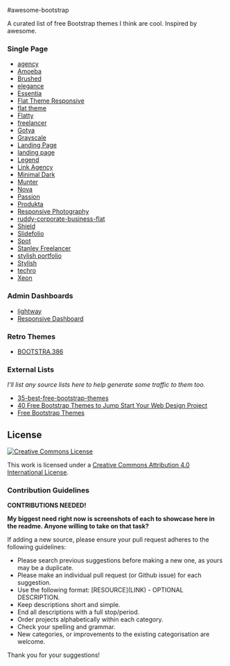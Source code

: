 #awesome-bootstrap

A curated list of free Bootstrap themes I think are cool. Inspired by awesome.

### Single Page

- [agency](http://startbootstrap.com/template-overviews/agency/)
- [Amoeba](http://www.bootstrapzero.com/bootstrap-template/amoeba)
- [Brushed](http://www.alessioatzeni.com/blog/brushed-template/)
- [elegance](http://shapebootstrap.net/item/elegance-responsive-one-page-html-template/)
- [Essentia](http://bootstrapmaster.com/themes/free-bootstrap-themes/essentia-free-bootstrap-template/)
- [Flat Theme Responsive](http://shapebootstrap.net/item/flat-theme-free-responsive-multipurpose-site-template/)
- [flat theme](http://shapebootstrap.net/item/flat-theme-free-responsive-multipurpose-site-template/)
- [Flatty](http://www.blacktie.co/2013/12/flatty-app-landing-page/)
- [freelancer](http://startbootstrap.com/template-overviews/freelancer/)
- [Gotya](http://bootstrapmaster.com/themes/free-bootstrap-themes/gotya-free-bootstrap-theme/)
- [Grayscale](http://startbootstrap.com/template-overviews/grayscale/)
- [Landing Page](http://startbootstrap.com/landing-page)
- [landing page](http://startbootstrap.com/template-overviews/landing-page/)
- [Legend](http://www.dzyngiri.com/legend-free-responsive-one-page-template/)
- [Link Agency](http://www.blacktie.co/2013/11/link-bootstrap-3-agency-theme/)
- [Minimal Dark](http://www.bootstrapzero.com/bootstrap-template/minimal-dark)
- [Munter](http://www.bootstrapzero.com/bootstrap-template/munter)
- [Nova](http://shapebootstrap.net/item/nova-multipurpose-site-template/)
- [Passion](http://ortheme.com/passion-free-bootstrap-theme/)
- [Produkta](http://azmind.com/2013/04/06/free-template-produkta-responsive-bootstrap-product-showcase/)
- [Responsive Photography](http://blog.templatemonster.com/2012/11/19/free-bootstrap-responsive-template-photography/)
- [ruddy-corporate-business-flat](http://w3layouts.com/ruddy-corporate-business-flat-bootstrap-responsive-web-template/)
- [Shield](http://www.blacktie.co/2014/02/shield-one-page-theme/)
- [Slidefolio](http://bootstrap3themes.quora.com/Slidefolio-%E2%80%93-One-Page-Free-Responsive-Bootstrap-3-Portfolio-Theme)
- [Spot](http://www.blacktie.co/2013/10/spot-freelance-agency-theme/)
- [Stanley Freelancer](http://www.blacktie.co/2014/01/stanley-freelancer-theme/)
- [stylish portfolio](http://startbootstrap.com/template-overviews/stylish-portfolio/)
- [Stylish](http://startbootstrap.com/template-overviews/stylish-portfolio/)
- [techro](http://webthemez.com/techro-free-responsive-bootstrap-web-template/)
- [Xeon](http://shapebootstrap.net/item/xeon-best-onepage-site-template/)

### Admin Dashboards
- [lightway](http://www.prepbootstrap.com/bootstrap-theme/lightway-admin)
- [Responsive Dashboard](https://github.com/Ehesp/Responsive-Dashboard)

### Retro Themes
- [BOOTSTRA.386](https://kristopolous.github.io/BOOTSTRA.386/)

### External Lists
*I'll list any source lists here to help generate some traffic to them too.*
- [35-best-free-bootstrap-themes](http://www.downloadnewthemes.com/2014/08/35-best-free-bootstrap-themes.html)
- [40 Free Bootstrap Themes to Jump Start Your Web Design Project](http://savedelete.com/2014/08/15/free-bootstrap-themes/174529)
- [Free Bootstrap Themes](http://www.bootstrappage.com/free_bootstrap_templates.php)

## License

[![Creative Commons License](http://i.creativecommons.org/l/by/4.0/88x31.png)](http://creativecommons.org/licenses/by/4.0/)

This work is licensed under a [Creative Commons Attribution 4.0 International License](http://creativecommons.org/licenses/by/4.0/).


### Contribution Guidelines
**CONTRIBUTIONS NEEDED!**

**My biggest need right now is screenshots of each to showcase here in the readme. Anyone willing to take on that task?**

If adding a new source, please ensure your pull request adheres to the following guidelines:

* Please search previous suggestions before making a new one, as yours may be a duplicate.
* Please make an individual pull request (or Github issue) for each suggestion.
* Use the following format: \[RESOURCE\]\(LINK\) - OPTIONAL DESCRIPTION.
* Keep descriptions short and simple.
* End all descriptions with a full stop/period.
* Order projects alphabetically within each category.
* Check your spelling and grammar.
* New categories, or improvements to the existing categorisation are welcome.

Thank you for your suggestions!
